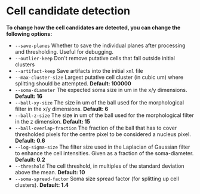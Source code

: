 # Cell candidate detection

**To change how the cell candidates are detected, you can change the following options:**

* `--save-planes` Whether to save the individual planes after processing and thresholding. Useful for debugging.
* `--outlier-keep` Don't remove putative cells that fall outside initial clusters
* `--artifact-keep` Save artifacts into the initial `xml` file
* `--max-cluster-size` Largest putative cell cluster \(in cubic um\) where splitting should be attempted.  **Default: 100000**
* `--soma-diameter` The expected soma size in um in the x/y dimensions. **Default: 16**
* `--ball-xy-size` The size in um of the ball used for the morphological filter in the x/y dimensions. **Default: 6**
* `--ball-z-size` The size in um of the ball used for the morphological filter in the z dimension.  **Default: 15**
* `--ball-overlap-fraction` The fraction of the ball that has to cover thresholded pixels for the centre pixel to be 
considered a nucleus pixel. **Default: 0.6**
* `--log-sigma-size` The filter size used in the Laplacian of Gaussian filter to enhance the cell intensities. 
Given as a fraction of the soma-diameter. **Default: 0.2**
* `--threshold` The cell threshold, in multiples of the standard deviation above the mean. **Default: 10**
* `--soma-spread-factor` Soma size spread factor \(for splitting up cell clusters\). **Default: 1.4**
